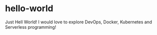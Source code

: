 # hello-world
Just Hell World! 
I would love to explore DevOps, Docker, Kubernetes and Serverless programming!

